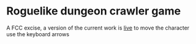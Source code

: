 # Roguelike dungeon crawler game 
A FCC excise, a version of the current work is [live](https://rxrossi.github.io/rogueLike/) to move the character use the keyboard arrows
